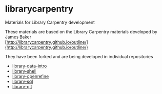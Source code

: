 # librarycarpentry
Materials for Library Carpentry development

These materials are based on the Library Carpentry materials developed by James Baker  
[http://librarycarpentry.github.io/outline/](http://librarycarpentry.github.io/outline/)

They have been forked and are being developed in individual repositories

- [library-data-intro](https://github.com/data-lessons/library-data-intro)
- [library-shell](https://github.com/data-lessons/library-shell)
- [library-openrefine](https://github.com/data-lessons/library-openrefine)
- [library-sql](https://github.com/data-lessons/library-sql)
- [library-git](https://github.com/data-lessons/library-git)
